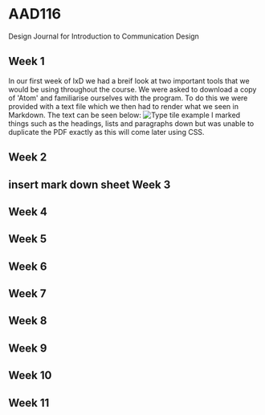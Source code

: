 AAD116
======

Design Journal for Introduction to Communication Design 

Week 1 
-------
In our first week of IxD we had a breif look at two important tools that we would be using throughout the course. We were asked to download a copy of 'Atom' and familiarise ourselves with the program. To do this we were provided with a text file which we then had to render what we seen in Markdown. The text can be seen below: 
![Type tile example](https://cloud.githubusercontent.com/assets/8933902/4602906/227c1c98-5152-11e4-9b6b-79d856d490de.png)
I marked things such as the headings, lists and paragraphs down but was unable to duplicate the PDF exactly as this will come later using CSS.
















Week 2
-------
insert mark down sheet
Week 3 
-------
Week 4 
-------
Week 5 
-------
Week 6 
-------
Week 7 
-------
Week 8 
-------
Week 9 
-------
Week 10 
-------
Week 11
-------
